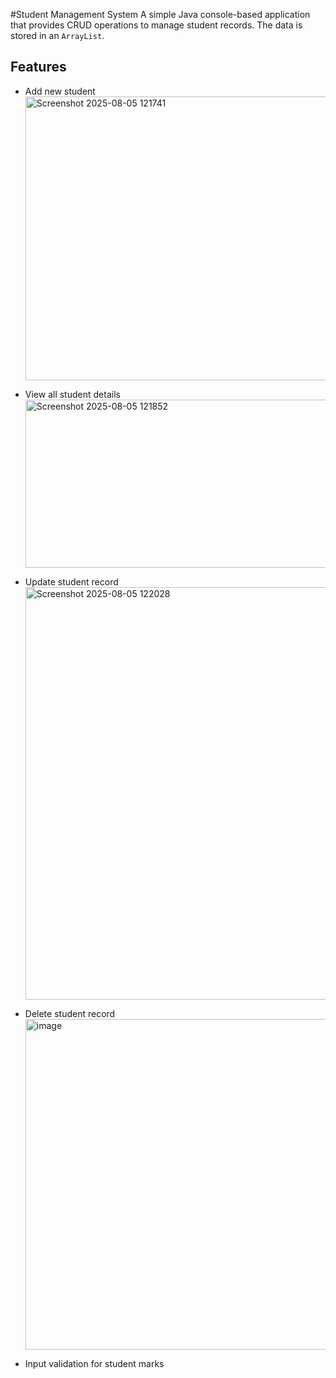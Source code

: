 #Student Management System
A simple Java console-based application that provides CRUD operations to manage student records. The data is stored in an `ArrayList`.

##  Features

- Add new student
  <img width="775" height="454" alt="Screenshot 2025-08-05 121741" src="https://github.com/user-attachments/assets/0519d664-3871-4db0-bbd6-52d898fec6e3" />

- View all student details
  <img width="593" height="269" alt="Screenshot 2025-08-05 121852" src="https://github.com/user-attachments/assets/02ab3eea-4f55-401c-9b89-40d390b0fe6b" />

- Update student record
  <img width="611" height="660" alt="Screenshot 2025-08-05 122028" src="https://github.com/user-attachments/assets/2cb613cb-90aa-4f69-8c55-4bd8a88d10d4" />

- Delete student record
  <img width="669" height="529" alt="image" src="https://github.com/user-attachments/assets/4d239bc7-8a7a-471c-a78d-128c871f063c" />

- Input validation for student marks
